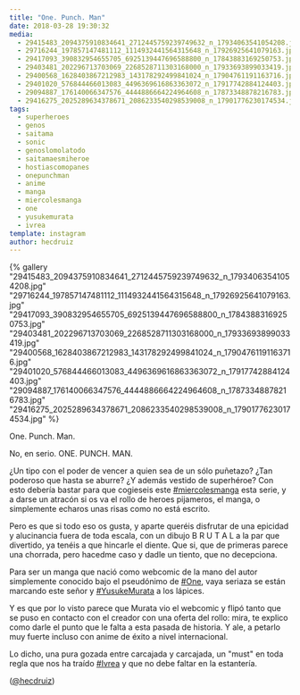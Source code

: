 ```yaml
---
title: "One. Punch. Man"
date: 2018-03-28 19:30:32
media: 
  - 29415483_2094375910834641_2712445759239749632_n_17934063541054208.jpg
  - 29716244_197857147481112_1114932441564315648_n_17926925641079163.jpg
  - 29417093_390832954655705_6925139447696588800_n_17843883169250753.jpg
  - 29403481_202296713703069_2268528711303168000_n_17933693899033419.jpg
  - 29400568_1628403867212983_143178292499841024_n_17904761191163716.jpg
  - 29401020_576844466013083_4496369616863363072_n_17917742884124403.jpg
  - 29094887_176140066347576_4444886664224964608_n_17873348878216783.jpg
  - 29416275_2025289634378671_2086233540298539008_n_17901776230174534.jpg
tags: 
  - superheroes
  - genos
  - saitama
  - sonic
  - genoslomolatodo
  - saitamaesmiheroe
  - hostiascomopanes
  - onepunchman
  - anime
  - manga
  - miercolesmanga
  - one
  - yusukemurata
  - ivrea
template: instagram
author: hecdruiz
---
```


{% gallery "29415483_2094375910834641_2712445759239749632_n_17934063541054208.jpg" "29716244_197857147481112_1114932441564315648_n_17926925641079163.jpg" "29417093_390832954655705_6925139447696588800_n_17843883169250753.jpg" "29403481_202296713703069_2268528711303168000_n_17933693899033419.jpg" "29400568_1628403867212983_143178292499841024_n_17904761191163716.jpg" "29401020_576844466013083_4496369616863363072_n_17917742884124403.jpg" "29094887_176140066347576_4444886664224964608_n_17873348878216783.jpg" "29416275_2025289634378671_2086233540298539008_n_17901776230174534.jpg" %}

One. Punch. Man.

No, en serio. ONE. PUNCH. MAN.

¿Un tipo con el poder de vencer a quien sea de un sólo puñetazo? ¿Tan poderoso que hasta se aburre? ¿Y además vestido de superhéroe? Con esto debería bastar para que cogieseis este [#miercolesmanga](/etiquetas/miercolesmanga) esta serie, y a darse un atracón si os va el rollo de heroes pijameros, el manga, o simplemente echaros unas risas como no está escrito.

Pero es que si todo eso os gusta, y aparte queréis disfrutar de una epicidad y alucinancia fuera de toda escala, con un dibujo B R U T A L a la par que divertido, ya tenéis a que hincarle el diente. Que si, que de primeras parece una chorrada, pero hacedme caso y dadle un tiento, que no decepciona.

Para ser un manga que nació como webcomic de la mano del autor simplemente conocido bajo el pseudónimo de [#One](/etiquetas/one), vaya seriaza se están marcando este señor y [#YusukeMurata](/etiquetas/yusukemurata) a los lápices.

Y es que por lo visto parece que Murata vio el webcomic y flipó tanto que se puso en contacto con el creador con una oferta del rollo: mira, te explico como darle el punto que le falta a esta pasada de historia. Y ale, a petarlo muy fuerte incluso con anime de éxito a nivel internacional.

Lo dicho, una pura gozada entre carcajada y carcajada, un "must" en toda regla que nos ha traído [#Ivrea](/etiquetas/ivrea) y que no debe faltar en la estantería.

([@hecdruiz](https://instagram.com/hecdruiz))

